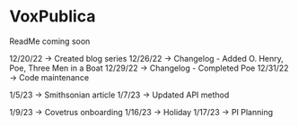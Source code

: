 # VoxPublica

ReadMe coming soon

12/20/22 -> Created blog series
12/26/22 -> Changelog - Added O. Henry, Poe, Three Men in a Boat
12/29/22 -> Changelog - Completed Poe
12/31/22 -> Code maintenance
 
1/5/23 -> Smithsonian article
1/7/23 -> Updated API method

1/9/23 -> Covetrus onboarding
1/16/23 -> Holiday
1/17/23 -> PI Planning
